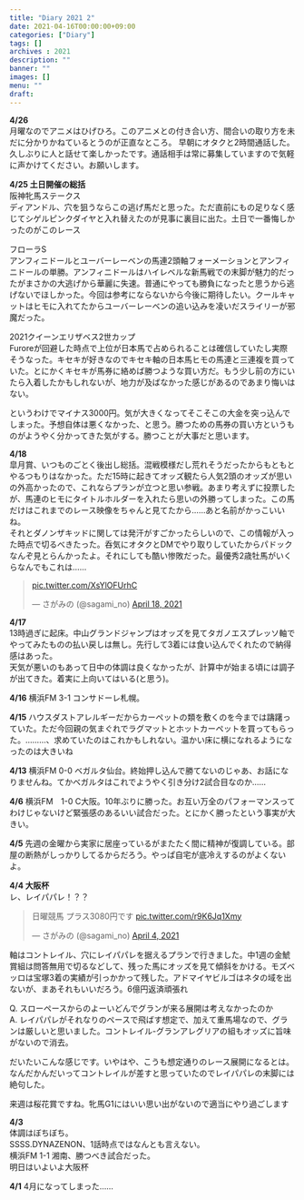```yaml
---
title: "Diary 2021 2"
date: 2021-04-16T00:00:00+09:00
categories: ["Diary"]
tags: []
archives : 2021
description: ""
banner: ""
images: []
menu: ""
draft:
---
```

**4/26**  
月曜なのでアニメはひげひろ。このアニメとの付き合い方、間合いの取り方を未だに分かりかねているとうのが正直なところ。
早朝にオタクと2時間通話した。久しぶりに人と話せて楽しかったです。通話相手は常に募集していますので気軽に声かけてください。お願いします。  

**4/25 土日開催の総括**  
阪神牝馬ステークス  
ディアンドル、穴を狙うならこの逃げ馬だと思った。ただ直前にもの足りなく感じてシゲルピンクダイヤと入れ替えたのが見事に裏目に出た。土日で一番悔しかったのがこのレース  

フローラS  
アンフィニドールとユーバーレーベンの馬連2頭軸フォーメーションとアンフィニドールの単勝。アンフィニドールはハイレベルな新馬戦での末脚が魅力的だったがまさかの大逃げから華麗に失速。普通にやっても勝負になったと思うから逃げないでほしかった。今回は参考にならないから今後に期待したい。クールキャットはヒモに入れてたからユーバーレーベンの追い込みを凌いだスライリーが邪魔だった。  

2021クイーンエリザベス2世カップ  
Furoreが回避した時点で上位が日本馬で占められることは確信していたし実際そうなった。キセキが好きなのでキセキ軸の日本馬ヒモの馬連と三連複を買っていた。とにかくキセキが馬券に絡めば勝つような買い方だ。もう少し前の方にいたら入着したかもしれないが、地力が及ばなかった感じがあるのであまり悔いはない。  

というわけでマイナス3000円。気が大きくなってそこそこの大金を突っ込んでしまった。予想自体は悪くなかった、と思う。勝つための馬券の買い方というものがようやく分かってきた気がする。勝つことが大事だと思います。  

**4/18**  
皐月賞、いつものごとく後出し総括。混戦模様だし荒れそうだったからもともとやるつもりはなかった。ただ15時に起きてオッズ観たら人気2頭のオッズが思いの外高かったので、これならプランが立つと思い参戦。あまり考えずに投票したが、馬連のヒモにタイトルホルダーを入れたら思いの外勝ってしまった。この馬だけはこれまでのレース映像をちゃんと見てたから……あと名前がかっこいいね。  
それとダノンザキッドに関しては発汗がすごかったらしいので、この情報が入った時点で切るべきたった。呑気にオタクとDMでやり取りしていたからパドックなんぞ見とらんかったよ。それにしても酷い惨敗だった。最優秀2歳牡馬がいくらなんでもこれは……
<blockquote class="twitter-tweet"><p lang="und" dir="ltr"><a href="https://t.co/XsYlOFUrhC">pic.twitter.com/XsYlOFUrhC</a></p>&mdash; さがみの (@sagami_no) <a href="https://twitter.com/sagami_no/status/1383674854499446793?ref_src=twsrc%5Etfw">April 18, 2021</a></blockquote> <script async src="https://platform.twitter.com/widgets.js" charset="utf-8"></script>

**4/17**  
13時過ぎに起床。中山グランドジャンプはオッズを見てタガノエスプレッソ軸でやってみたものの払い戻しは無し。先行して3着には食い込んでくれたので納得感はあった。  
天気が悪いのもあって日中の体調は良くなかったが、計算中が始まる頃には調子が出てきた。着実に上向いてはいる(と思う)。

**4/16** 横浜FM 3-1 コンサドーレ札幌。
<!--more-->
**4/15** ハウスダストアレルギーだからカーペットの類を敷くのを今までは躊躇っていた。ただ今回親の気まぐれでラグマットとホットカーペットを買ってもらった。………、求めていたのはこれかもしれない。温かい床に横になれるようになったのは大きいね

**4/13** 横浜FM 0-0 ベガルタ仙台。終始押し込んで勝てないのじゃあ、お話になりませんね。てかベガルタはこれでようやく引き分け2試合目なのか……

**4/6** 横浜FM　1-0 C大阪。10年ぶりに勝った。お互い万全のパフォーマンスってわけじゃないけど緊張感のあるいい試合だった。とにかく勝ったという事実が大きい。

**4/5** 先週の金曜から実家に居座っているがまたたく間に精神が復調している。部屋の断熱がしっかりしてるからだろう。やっぱ自宅が底冷えするのがよくないよ。

**4/4 大阪杯**  
レ、レイパパレ！？？
<blockquote class="twitter-tweet"><p lang="ja" dir="ltr">日曜競馬 プラス3080円です <a href="https://t.co/r9K6Jq1Xmy">pic.twitter.com/r9K6Jq1Xmy</a></p>&mdash; さがみの (@sagami_no) <a href="https://twitter.com/sagami_no/status/1378601114161930240?ref_src=twsrc%5Etfw">April 4, 2021</a></blockquote> <script async src="https://platform.twitter.com/widgets.js" charset="utf-8"></script>

軸はコントレイル、穴にレイパパレを据えるプランで行きました。中1週の金鯱賞組は問答無用で切るなどして、残った馬にオッズを見て傾斜をかける。モズベッロは宝塚3着の実績が引っかかって残した。アドマイヤビルゴはネタの域を出ないが、まあそれもいいだろう。6億円返済頑張れ  

Q. スローペースからのよーいどんでグランが来る展開は考えなかったのか  
A. レイパパレがそれなりのペースで飛ばす想定で、加えて重馬場なので、グランは厳しいと思いました。コントレイル-グランアレグリアの組もオッズに旨味がないので消去。

だいたいこんな感じです。いやはや、こうも想定通りのレース展開になるとは。なんだかんだいってコントレイルが差すと思っていたのでレイパパレの末脚には絶句した。

来週は桜花賞ですね。牝馬G1にはいい思い出がないので適当にやり過ごします

**4/3**  
体調はぼちぼち。  
SSSS.DYNAZENON、1話時点ではなんとも言えない。  
横浜FM 1-1 湘南、勝つべき試合だった。  
明日はいよいよ大阪杯

**4/1** 4月になってしまった……
